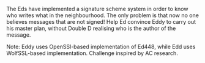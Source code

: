 The Eds have implemented a signature scheme system in order to know who writes what in the neighbourhood. The only problem is that now no one believes messages that are not signed! Help Ed convince Eddy to carry out his master plan, without Double D realising who is the author of the message.

Note: Eddy uses OpenSSl-based implementation of Ed448, while Edd uses WolfSSL-based implementation. Challenge inspired by AC research.
